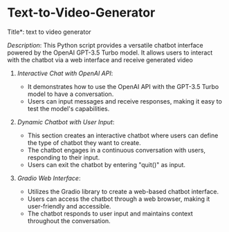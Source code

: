 # Text-to-Video-Generator

Title*: text to video generator

*Description*:
This Python script provides a versatile chatbot interface powered by the OpenAI GPT-3.5 Turbo model. It allows users to interact with the chatbot via a web interface and receive generated video

1. *Interactive Chat with OpenAI API*:
   - It demonstrates how to use the OpenAI API with the GPT-3.5 Turbo model to have a conversation.
   - Users can input messages and receive responses, making it easy to test the model's capabilities.

2. *Dynamic Chatbot with User Input*:
   - This section creates an interactive chatbot where users can define the type of chatbot they want to create.
   - The chatbot engages in a continuous conversation with users, responding to their input.
   - Users can exit the chatbot by entering "quit()" as input.

3. *Gradio Web Interface*:
   - Utilizes the Gradio library to create a web-based chatbot interface.
   - Users can access the chatbot through a web browser, making it user-friendly and accessible.
   - The chatbot responds to user input and maintains context throughout the conversation.
